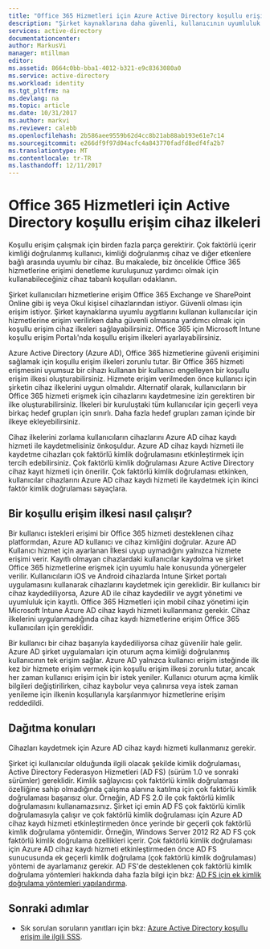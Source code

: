 ```yaml
---
title: "Office 365 Hizmetleri için Azure Active Directory koşullu erişim cihaz ilkeleri | Microsoft Docs"
description: "Şirket kaynaklarına daha güvenli, kullanıcının uyumluluk koruyarak ve hizmetlere erişim sağlamak için koşullu erişim cihaz ilkeleri sağlamasını yapma hakkında bilgi edinin."
services: active-directory
documentationcenter: 
author: MarkusVi
manager: mtillman
editor: 
ms.assetid: 8664c0bb-bba1-4012-b321-e9c8363080a0
ms.service: active-directory
ms.workload: identity
ms.tgt_pltfrm: na
ms.devlang: na
ms.topic: article
ms.date: 10/31/2017
ms.author: markvi
ms.reviewer: calebb
ms.openlocfilehash: 2b586aee9559b62d4cc8b21ab88ab193e61e7c14
ms.sourcegitcommit: e266df9f97d04acfc4a843770fadfd8edf4fa2b7
ms.translationtype: MT
ms.contentlocale: tr-TR
ms.lasthandoff: 12/11/2017
---
```

# <a name="active-directory-conditional-access-device-policies-for-office-365-services"></a>Office 365 Hizmetleri için Active Directory koşullu erişim cihaz ilkeleri

Koşullu erişim çalışmak için birden fazla parça gerektirir. Çok faktörlü içerir kimliği doğrulanmış kullanıcı, kimliği doğrulanmış cihaz ve diğer etkenlere bağlı arasında uyumlu bir cihaz. Bu makalede, biz öncelikle Office 365 hizmetlerine erişimi denetleme kuruluşunuz yardımcı olmak için kullanabileceğiniz cihaz tabanlı koşulları odaklanın. 

Şirket kullanıcıları hizmetlerine erişim Office 365 Exchange ve SharePoint Online gibi iş veya Okul kişisel cihazlarından istiyor. Güvenli olması için erişim istiyor. Şirket kaynaklarına uyumlu aygıtlarını kullanan kullanıcılar için hizmetlerine erişim verilirken daha güvenli olmasına yardımcı olmak için koşullu erişim cihaz ilkeleri sağlayabilirsiniz. Office 365 için Microsoft Intune koşullu erişim Portalı'nda koşullu erişim ilkeleri ayarlayabilirsiniz.

Azure Active Directory (Azure AD), Office 365 hizmetlerine güvenli erişimini sağlamak için koşullu erişim ilkeleri zorunlu tutar. Bir Office 365 hizmeti erişmesini uyumsuz bir cihazı kullanan bir kullanıcı engelleyen bir koşullu erişim ilkesi oluşturabilirsiniz. Hizmete erişim verilmeden önce kullanıcı için şirketin cihaz ilkelerini uygun olmalıdır. Alternatif olarak, kullanıcıların bir Office 365 hizmeti erişmek için cihazlarını kaydetmesine izin gerektiren bir ilke oluşturabilirsiniz. İlkeleri bir kuruluştaki tüm kullanıcılar için geçerli veya birkaç hedef grupları için sınırlı. Daha fazla hedef grupları zaman içinde bir ilkeye ekleyebilirsiniz.

Cihaz ilkelerini zorlama kullanıcıların cihazlarını Azure AD cihaz kaydı hizmeti ile kaydetmelisiniz önkoşuldur. Azure AD cihaz kaydı hizmeti ile kaydetme cihazları çok faktörlü kimlik doğrulamasını etkinleştirmek için tercih edebilirsiniz. Çok faktörlü kimlik doğrulaması Azure Active Directory cihaz kayıt hizmeti için önerilir. Çok faktörlü kimlik doğrulaması etkinken, kullanıcılar cihazlarını Azure AD cihaz kaydı hizmeti ile kaydetmek için ikinci faktör kimlik doğrulaması sayaçlara.

## <a name="how-does-a-conditional-access-policy-work"></a>Bir koşullu erişim ilkesi nasıl çalışır?

Bir kullanıcı istekleri erişimi bir Office 365 hizmeti desteklenen cihaz platformdan, Azure AD kullanıcı ve cihaz kimliğini doğrular. Azure AD Kullanıcı hizmet için ayarlanan İlkesi uyup uymadığını yalnızca hizmete erişimi verir. Kayıtlı olmayan cihazlardaki kullanıcılar kaydolma ve şirket Office 365 hizmetlerine erişmek için uyumlu hale konusunda yönergeler verilir. Kullanıcıların iOS ve Android cihazlarda Intune Şirket portalı uygulamasını kullanarak cihazlarını kaydetmek için gereklidir. Bir kullanıcı bir cihaz kaydediliyorsa, Azure AD ile cihaz kaydedilir ve aygıt yönetimi ve uyumluluk için kayıtlı. Office 365 Hizmetleri için mobil cihaz yönetimi için Microsoft Intune Azure AD cihaz kaydı hizmeti kullanmanız gerekir. Cihaz ilkelerini uygulanmadığında cihaz kaydı hizmetlerine erişim Office 365 kullanıcıları için gereklidir.

Bir kullanıcı bir cihaz başarıyla kaydediliyorsa cihaz güvenilir hale gelir. Azure AD şirket uygulamaları için oturum açma kimliği doğrulanmış kullanıcının tek erişim sağlar. Azure AD yalnızca kullanıcı erişim isteğinde ilk kez bir hizmete erişim vermek için koşullu erişim ilkesi zorunlu tutar, ancak her zaman kullanıcı erişim için bir istek yeniler. Kullanıcı oturum açma kimlik bilgileri değiştirilirken, cihaz kaybolur veya çalınırsa veya istek zaman yenileme için ilkenin koşullarıyla karşılanmıyor hizmetlerine erişim reddedildi.

## <a name="deployment-considerations"></a>Dağıtma konuları

Cihazları kaydetmek için Azure AD cihaz kaydı hizmeti kullanmanız gerekir.

Şirket içi kullanıcılar olduğunda ilgili olacak şekilde kimlik doğrulaması, Active Directory Federasyon Hizmetleri (AD FS) (sürüm 1.0 ve sonraki sürümler) gereklidir. Kimlik sağlayıcısı çok faktörlü kimlik doğrulaması özelliğine sahip olmadığında çalışma alanına katılma için çok faktörlü kimlik doğrulaması başarısız olur. Örneğin, AD FS 2.0 ile çok faktörlü kimlik doğrulamasını kullanamazsınız. Şirket içi emin AD FS çok faktörlü kimlik doğrulamasıyla çalışır ve çok faktörlü kimlik doğrulaması için Azure AD cihaz kaydı hizmeti etkinleştirmeden önce yerinde bir geçerli çok faktörlü kimlik doğrulama yöntemidir. Örneğin, Windows Server 2012 R2 AD FS çok faktörlü kimlik doğrulama özellikleri içerir. Çok faktörlü kimlik doğrulaması için Azure AD cihaz kaydı hizmeti etkinleştirmeden önce AD FS sunucusunda ek geçerli kimlik doğrulama (çok faktörlü kimlik doğrulaması) yöntemi de ayarlamanız gerekir. AD FS'de desteklenen çok faktörlü kimlik doğrulama yöntemleri hakkında daha fazla bilgi için bkz: [AD FS için ek kimlik doğrulama yöntemleri yapılandırma](/windows-server/identity/ad-fs/operations/configure-additional-authentication-methods-for-ad-fs).

## <a name="next-steps"></a>Sonraki adımlar

*   Sık sorulan soruların yanıtları için bkz: [Azure Active Directory koşullu erişim ile ilgili SSS](active-directory-conditional-faqs.md).
